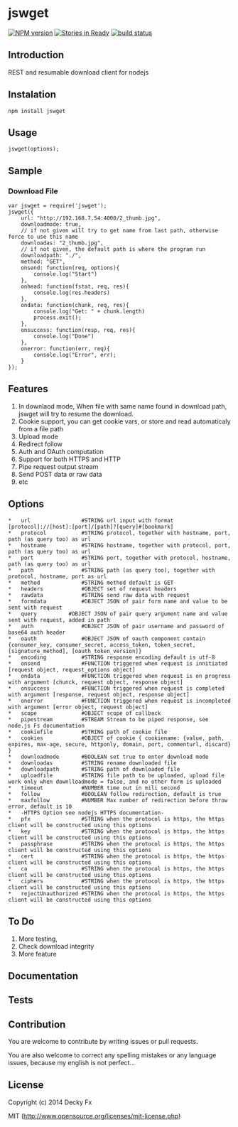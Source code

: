 jswget
===========
[![NPM version](https://badge.fury.io/js/jswget.png)](http://badge.fury.io/js/jswget)
[![Stories in Ready](https://badge.waffle.io/1412/jswget.png?label=ready)](http://waffle.io/1412/jswget)
[![build status](https://secure.travis-ci.org/1412/jswget.png)](http://travis-ci.org/1412/jswget)

## Introduction

REST and resumable download client for nodejs

## Instalation

```
npm install jswget
```

## Usage

```
jswget(options);
```

## Sample

### Download File
```
var jswget = require('jswget');
jswget({
    url: "http://192.168.7.54:4000/2_thumb.jpg",
    downloadmode: true,
    // if not given will try to get name from last path, otherwise force to use this name
    downloadas: "2_thumb.jpg",
    // if not given, the default path is where the program run
    downloadpath: "./",
    method: "GET",
    onsend: function(req, options){
        console.log("Start")
    },
    onhead: function(fstat, req, res){
        console.log(res.headers)
    },
    ondata: function(chunk, req, res){
        console.log("Get: " + chunk.length)
		process.exit();
    },
    onsuccess: function(resp, req, res){
        console.log("Done")
    },
    onerror: function(err, req){
        console.log("Error", err);
    }
});
```

## Features

1. In downlaod mode, When file with same name found in download path, jswget will try to resume the download.
2. Cookie support, you can get cookie vars, or store and read automaticaly from a file path
3. Upload mode
4. Redirect follow
5. Auth and OAuth computation
6. Support for both HTTPS and HTTP
7. Pipe request output stream
8. Send POST data or raw data
9. etc

## Options

```
*   url                #STRING url input with format [protocol]://[host]:[port]/[path]?[query]#[bookmark]
*   protocol           #STRING protocol, together with hostname, port, path (as query too) as url
*   hostname           #STRING hostname, together with protocol, port, path (as query too) as url
*   port               #STRING port, together with protocol, hostname, path (as query too) as url
*   path               #STRING path (as query too), together with protocol, hostname, port as url
*   method             #STRING method default is GET
*   headers            #OBJECT set of request headers
*   rawdata            #STRING send raw data with request
*   formdata           #OBJECT JSON of pair form name and value to be sent with request
*   query	       #OBJECT JSON of pair query argument name and value sent with request, added in path
*   auth               #OBJECT JSON of pair username and password of base64 auth header
*   oauth              #OBJECT JSON of oauth component contain {consumer_key, consumer_secret, access_token, token_secret, [signature_method], [oauth_token_version]}
*   encoding           #STRING response encoding default is utf-8
*   onsend             #FUNCTION triggered when request is innitiated [request object, request_options object]
*   ondata             #FUNCTION triggered when request is on progress with argument [chunck, request object, response object]
*   onsuccess          #FUNCTION triggered when request is completed with argument [response, request object, response object]
*   onerror            #FUNCTION triggered when request is incompleted with argument [error object, request object]
*   scope              #OBJECT scope of callback
*   pipestream         #STREAM Stream to be piped response, see node.js Fs documentation
*   cookiefile         #STRING path of cookie file
*   cookies            #OBJECT of cookie { cookiename: {value, path, expires, max-age, secure, httponly, domain, port, commenturl, discard} }
*   downloadmode       #BOOLEAN set true to enter download mode
*   downloadas         #STRING rename downloaded file
*   downloadpath       #STRING path of downloaded file
*   uploadfile         #STRING file path to be uploaded, upload file work only when downlloadmode = false, and no other form is uploaded
*   timeout            #NUMBER time out in mili second
*   follow             #BOOLEAN follow redirection, default is true
*   maxfollow          #NUMBER Max number of redirection before throw error, default is 10
*   -HTTPS Option see nodejs HTTPS documentation-
*   pfx                #STRING when the protocol is https, the https client will be constructed using this options
*   key                #STRING when the protocol is https, the https client will be constructed using this options
*   passphrase         #STRING when the protocol is https, the https client will be constructed using this options
*   cert               #STRING when the protocol is https, the https client will be constructed using this options
*   ca                 #STRING when the protocol is https, the https client will be constructed using this options
*   ciphers            #STRING when the protocol is https, the https client will be constructed using this options
*   rejectUnauthorized #STRING when the protocol is https, the https client will be constructed using this options
```

## To Do

1. More testing,
2. Check download integrity
3. More feature

## Documentation


## Tests


## Contribution

You are welcome to contribute by writing issues or pull requests.

You are also welcome to correct any spelling mistakes or any language issues, because my english is not perfect...


## License

Copyright (c) 2014 Decky Fx

MIT (http://www.opensource.org/licenses/mit-license.php)
